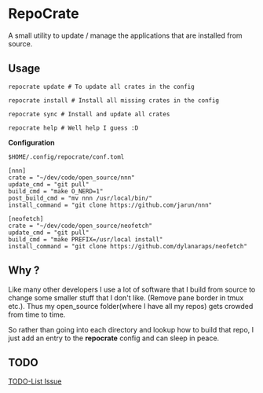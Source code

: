 # RepoCrate

A small utility to update / manage the applications that are installed from source.

## Usage

    repocrate update # To update all crates in the config

    repocrate install # Install all missing crates in the config

    repocrate sync # Install and update all crates

    repocrate help # Well help I guess :D

**Configuration**

    $HOME/.config/repocrate/conf.toml

    [nnn]
    crate = "~/dev/code/open_source/nnn"
    update_cmd = "git pull"
    build_cmd = "make O_NERD=1"
    post_build_cmd = "mv nnn /usr/local/bin/"
    install_command = "git clone https://github.com/jarun/nnn"

    [neofetch]
    crate = "~/dev/code/open_source/neofetch"
    update_cmd = "git pull"
    build_cmd = "make PREFIX=/usr/local install"
    install_command = "git clone https://github.com/dylanaraps/neofetch"


## Why ?

Like many other developers I use a lot of software that I build from source to change some smaller
stuff that I don't like. (Remove pane border in tmux etc.).
Thus my open_source folder(where I have all my repos) gets crowded from time to time.

So rather than going into each directory and lookup how to build that repo, I just add
an entry to the **repocrate** config and can sleep in peace.

## TODO

[TODO-List Issue](https://github.com/Liberatys/repocrate/issues/1)
